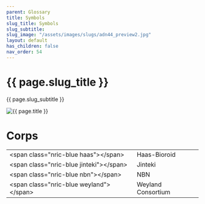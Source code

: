 ```yaml
---
parent: Glossary
title: Symbols
slug_title: Symbols
slug_subtitle:
slug_image: "/assets/images/slugs/adn44_preview2.jpg"
layout: default
has_children: false
nav_order: 54
---
```


<div class="slug">
    <div class="title-container">
        <h1 class="page-slug_title">{{ page.slug_title }}</h1>
        <p class="page-slug_subtitle">{{ page.slug_subtitle }}</p>
    </div>
    <div class="image-container faded-left">
        <img src="{{ page.slug_image | relative_url }}" alt="{{ page.title }}" />
    </div>
</div>

# Corps

<table>
    <tr>
        <td>&lt;span class=&quot;nric-blue haas&quot;&gt;&lt;/span&gt;</td>
        <td>Haas-Bioroid</td>
    </tr>
    <tr>
        <td>&lt;span class=&quot;nric-blue jinteki&quot;&gt;&lt;/span&gt;</td>
        <td>Jinteki</td>
    </tr>
    <tr>
        <td>&lt;span class=&quot;nric-blue nbn&quot;&gt;&lt;/span&gt;</td>
        <td>NBN</td>
    </tr>
    <tr>
        <td>&lt;span class=&quot;nric-blue weyland&quot;&gt;&lt;/span&gt;</td>
        <td>Weyland Consortium</td>
    </tr>
</table>
